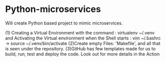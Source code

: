 # Python-microservices
Will create Python based project to mimic microservices. 

(1) Creating a Virtual Environment with the command : virtualenv ~/.venv
and Activating the Virtual environment when the Shell starts : 
vim ~/.bashrc -> source ~/.venv/bin/activate
(2)Create empty Files: 'Makefile', and all that is seen under the repository. 
(3)GitHub has few templates made for us to build, run, test and deploy the code. Look out for more details in the Action 
